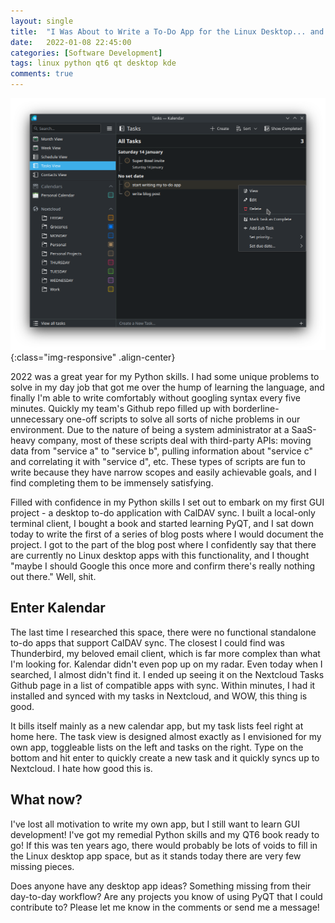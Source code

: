 ```yaml
---
layout: single
title:  "I Was About to Write a To-Do App for the Linux Desktop... and then I found Kalendar."
date:   2022-01-08 22:45:00
categories: [Software Development]
tags: linux python qt6 qt desktop kde
comments: true
---
```


![kalendar01](/assets/images/screenshots/kalendar01.png){:class="img-responsive" .align-center}

2022 was a great year for my Python skills. I had some unique problems to solve in my day job that got me over the hump of learning the language, and finally I'm able to write comfortably without googling syntax every five minutes. Quickly my team's Github repo filled up with borderline-unnecessary one-off scripts to solve all sorts of niche problems in our environment. Due to the nature of being a system administrator at a SaaS-heavy company, most of these scripts deal with third-party APIs: moving data from "service a" to "service b", pulling information about "service c" and correlating it with "service d", etc. These types of scripts are fun to write because they have narrow scopes and easily achievable goals, and I find completing them to be immensely satisfying.

Filled with confidence in my Python skills I set out to embark on my first GUI project - a desktop to-do application with CalDAV sync. I built a local-only terminal client, I bought a book and started learning PyQT, and I sat down today to write the first of a series of blog posts where I would document the project. I got to the part of the blog post where I confidently say that there are currently no Linux desktop apps with this functionality, and I thought "maybe I should Google this once more and confirm there's really nothing out there." Well, shit.

## Enter Kalendar

The last time I researched this space, there were no functional standalone to-do apps that support CalDAV sync. The closest I could find was Thunderbird, my beloved email client, which is far more complex than what I'm looking for. Kalendar didn't even pop up on my radar. Even today when I searched, I almost didn't find it. I ended up seeing it on the Nextcloud Tasks Github page in a list of compatible apps with sync. Within minutes, I had it installed and synced with my tasks in Nextcloud, and WOW, this thing is good. 

It bills itself mainly as a new calendar app, but my task lists feel right at home here. The task view is designed almost exactly as I envisioned for my own app, toggleable lists on the left and tasks on the right. Type on the bottom and hit enter to quickly create a new task and it quickly syncs up to Nextcloud. I hate how good this is.

## What now?

I've lost all motivation to write my own app, but I still want to learn GUI development! I've got my remedial Python skills and my QT6 book ready to go! If this was ten years ago, there would probably be lots of voids to fill in the Linux desktop app space, but as it stands today there are very few missing pieces. 

Does anyone have any desktop app ideas? Something missing from their day-to-day workflow? Are any projects you know of using PyQT that I could contribute to? Please let me know in the comments or send me a message!

